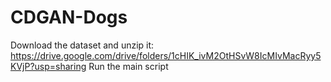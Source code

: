 ﻿# CDGAN-Dogs
Download the dataset and unzip it: https://drive.google.com/drive/folders/1cHIK_ivM2OtHSvW8IcMIvMacRyy5KVjP?usp=sharing
Run the main script
